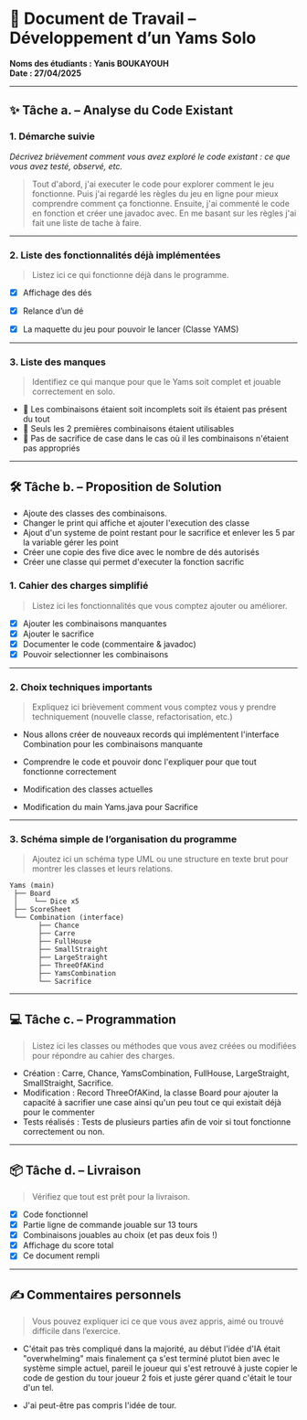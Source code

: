 # 🧩 Document de Travail – Développement d’un Yams Solo

**Noms des étudiants : Yanis BOUKAYOUH**  
**Date : 27/04/2025**

---

## ✨ Tâche a. – Analyse du Code Existant

### 1. Démarche suivie  
_Décrivez brièvement comment vous avez exploré le code existant : ce que vous avez testé, observé, etc._

> Tout d'abord, j'ai executer le code pour explorer comment le jeu fonctionne.
> Puis j'ai regardé les règles du jeu en ligne pour mieux comprendre comment ça fonctionne.
> Ensuite, j'ai commenté le code en fonction et créer une javadoc avec.
> En me basant sur les règles j'ai fait une liste de tache à faire.

---

### 2. Liste des fonctionnalités déjà implémentées

> Listez ici ce qui fonctionne déjà dans le programme.

- [x] Affichage des dés  
- [x] Relance d’un dé  
- [x] La maquette du jeu pour pouvoir le lancer (Classe YAMS)


---

### 3. Liste des manques

> Identifiez ce qui manque pour que le Yams soit complet et jouable correctement en solo.

- 🔲 Les combinaisons étaient soit incomplets soit ils étaient pas présent du tout
- 🔲 Seuls les 2 premières combinaisons étaient utilisables  
- 🔲 Pas de sacrifice de case dans le cas où il les combinaisons n'étaient pas appropriés

---

## 🛠️ Tâche b. – Proposition de Solution

- Ajoute des classes des combinaisons.
- Changer le print qui affiche et ajouter l'execution des classe
- Ajout d'un systeme de point restant pour le sacrifice et enlever les 5 par la variable gérer les point
- Créer une copie des five dice avec le nombre de dés autorisés
- Créer une classe qui permet d'executer la fonction sacrific

### 1. Cahier des charges simplifié

> Listez ici les fonctionnalités que vous comptez ajouter ou améliorer.
 
- [x] Ajouter les combinaisons manquantes  
- [x] Ajouter le sacrifice 
- [x] Documenter le code (commentaire & javadoc)
- [x] Pouvoir selectionner les combinaisons 

---

### 2. Choix techniques importants

> Expliquez ici brièvement comment vous comptez vous y prendre techniquement (nouvelle classe, refactorisation, etc.)

- Nous allons créer de nouveaux records qui implémentent l'interface Combination pour les combinaisons manquante

- Comprendre le code et pouvoir donc l'expliquer pour que tout fonctionne correctement 

- Modification des classes actuelles

- Modification du main Yams.java pour Sacrifice


---

### 3. Schéma simple de l’organisation du programme

> Ajoutez ici un schéma type UML ou une structure en texte brut pour montrer les classes et leurs relations.

```
Yams (main)
 ├── Board
 │    └── Dice x5
 ├── ScoreSheet
 └── Combination (interface)
       ├── Chance
       ├── Carre
       ├── FullHouse
       ├── SmallStraight
       ├── LargeStraight
       ├── ThreeOfAKind
       ├── YamsCombination
       └── Sacrifice

```
--- 

## 💻 Tâche c. – Programmation

> Listez ici les classes ou méthodes que vous avez créées ou modifiées pour répondre au cahier des charges.

- Création : Carre, Chance, YamsCombination, FullHouse, LargeStraight, SmallStraight, Sacrifice.
- Modification : Record ThreeOfAKind, la classe Board pour ajouter la capacité à sacrifier une case ainsi qu'un peu tout ce qui existait déjà pour le commenter 
- Tests réalisés : Tests de plusieurs parties afin de voir si tout fonctionne correctement ou non.

---

## 📦 Tâche d. – Livraison

> Vérifiez que tout est prêt pour la livraison.

- [x] Code fonctionnel  
- [x] Partie ligne de commande jouable sur 13 tours  
- [x] Combinaisons jouables au choix (et pas deux fois !)  
- [x] Affichage du score total  
- [x] Ce document rempli  
---

## ✍️ Commentaires personnels 

> Vous pouvez expliquer ici ce que vous avez appris, aimé ou trouvé difficile dans l’exercice.

- C'était pas très compliqué dans la majorité, au début l'idée d'IA était "overwhelming" mais finalement ça s'est terminé plutot bien avec le système simple actuel, pareil le joueur qui s'est retrouvé à juste copier le code de gestion du tour joueur 2 fois et juste gérer quand c'était le tour d'un tel.

- J'ai peut-être pas compris l'idée de tour.